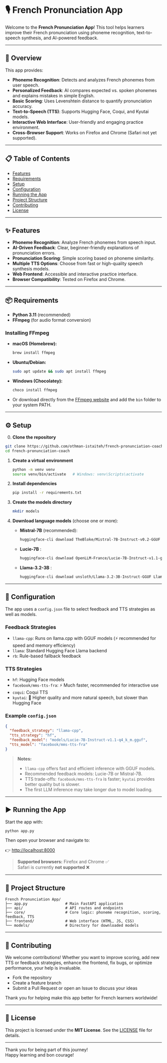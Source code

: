 # 🎙️ French Pronunciation App

Welcome to the **French Pronunciation App**! This tool helps learners improve their French pronunciation using phoneme recognition, text-to-speech synthesis, and AI-powered feedback.

---

## 🚀 Overview

This app provides:

- **Phoneme Recognition**: Detects and analyzes French phonemes from user speech.
- **Personalized Feedback**: AI compares expected vs. spoken phonemes and explains mistakes in simple English.
- **Basic Scoring**: Uses Levenshtein distance to quantify pronunciation accuracy.
- **Text-to-Speech (TTS)**: Supports Hugging Face, Coqui, and Kyutai models.
- **Interactive Web Interface**: User-friendly and engaging practice environment.
- **Cross-Browser Support**: Works on Firefox and Chrome (Safari not yet supported).

---

## 📋 Table of Contents

- [Features](#-features)
- [Requirements](#-requirements)
- [Setup](#-setup)
- [Configuration](#-configuration)
- [Running the App](#-running-the-app)
- [Project Structure](#-project-structure)
- [Contributing](#-contributing)
- [License](#-license)

---

## ✨ Features

- **Phoneme Recognition**: Analyze French phonemes from speech input.
- **AI-Driven Feedback**: Clear, beginner-friendly explanations of pronunciation errors.
- **Pronunciation Scoring**: Simple scoring based on phoneme similarity.
- **Multiple TTS Options**: Choose from fast or high-quality speech synthesis models.
- **Web Frontend**: Accessible and interactive practice interface.
- **Browser Compatibility**: Tested on Firefox and Chrome.

---

## 📦 Requirements

- **Python 3.11** (recommended)
- **FFmpeg** (for audio format conversion)

### Installing FFmpeg

- **macOS (Homebrew):**

  ```bash
  brew install ffmpeg
  ```

- **Ubuntu/Debian:**

  ```bash
  sudo apt update && sudo apt install ffmpeg
  ```

- **Windows (Chocolatey):**

  ```bash
  choco install ffmpeg
  ```

- Or download directly from the [FFmpeg website](https://ffmpeg.org/) and add the `bin` folder to your system PATH.

---

## ⚙️ Setup

0. **Clone the repository**

  ```bash
  git clone https://github.com/othman-istaiteh/french-pronunciation-coach.git
  cd french-pronunciation-coach
  ```

1. **Create a virtual environment**

   ```bash
   python -m venv venv
   source venv/bin/activate   # Windows: venv\Scripts\activate
   ```

2. **Install dependencies**

   ```bash
   pip install -r requirements.txt
   ```

3. **Create the models directory**

   ```bash
   mkdir models
   ```

4. **Download language models** (choose one or more):

   - **Mistral-7B** (recommended):

     ```bash
     huggingface-cli download TheBloke/Mistral-7B-Instruct-v0.2-GGUF mistral-7b-instruct-v0.2.Q5_K_M.gguf --local-dir models --local-dir-use-symlinks False
     ```

   - **Lucie-7B** :

     ```bash
     huggingface-cli download OpenLLM-France/Lucie-7B-Instruct-v1.1-gguf Lucie-7B-Instruct-v1.1-q4_k_m.gguf --local-dir models --local-dir-use-symlinks False
     ```

   - **Llama-3.2-3B** :

     ```bash
     huggingface-cli download unsloth/Llama-3.2-3B-Instruct-GGUF Llama-3.2-3B-Instruct-Q5_K_S.gguf --local-dir models --local-dir-use-symlinks False
     ```

---

## 🔧 Configuration

The app uses a `config.json` file to select feedback and TTS strategies as well as models.

### Feedback Strategies

- `llama-cpp`: Runs on llama.cpp with GGUF models (⚡ recommended for speed and memory efficiency)
- `llama`: Standard Hugging Face Llama backend
- `rb`: Rule-based fallback feedback

### TTS Strategies

- `hf`: Hugging Face models
- `facebook/mms-tts-fra`: ⚡ Much faster, recommended for interactive use
- `coqui`: Coqui TTS
- `kyutai`: 🎵 Higher quality and more natural speech, but slower than Hugging Face

### Example `config.json`

```json
{
  "feedback_strategy": "llama-cpp",
  "tts_strategy": "hf",
  "feedback_model": "models/Lucie-7B-Instruct-v1.1-q4_k_m.gguf",
  "tts_model": "facebook/mms-tts-fra"
}
```

> **Notes:**
> - `llama-cpp` offers fast and efficient inference with GGUF models.
> - Recommended feedback models: Lucie-7B  or Mistral-7B.
> - TTS trade-offs: `facebook/mms-tts-fra` is faster; `kyutai` provides better quality but is slower.
> - The first LLM inference may take longer due to model loading.

---

## ▶️ Running the App

Start the app with:

```bash
python app.py
```

Then open your browser and navigate to:

👉 [http://localhost:8000](http://localhost:8000)

> **Supported browsers:** Firefox and Chrome ✅  
> Safari is currently **not supported** ❌

---

## 📂 Project Structure

```
French Pronunciation App/
├── app.py                 # Main FastAPI application
├── api/                   # API routes and endpoints
├── core/                  # Core logic: phoneme recognition, scoring, feedback, TTS
├── frontend/              # Web interface (HTML, JS, CSS)
└── models/                # Directory for downloaded models
```

---

## 🤝 Contributing

We welcome contributions! Whether you want to improve scoring, add new TTS or feedback strategies, enhance the frontend, fix bugs, or optimize performance, your help is invaluable.

- Fork the repository
- Create a feature branch
- Submit a Pull Request or open an Issue to discuss your ideas

Thank you for helping make this app better for French learners worldwide!

---

## 📄 License

This project is licensed under the **MIT License**. See the [LICENSE](LICENSE) file for details.

---

Thank you for being part of this journey!  
Happy learning and bon courage!
